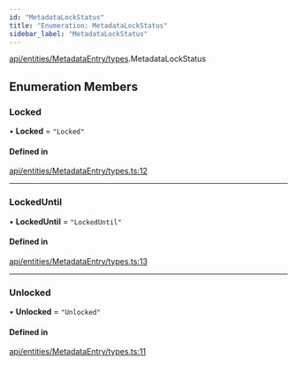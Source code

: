 ```yaml
---
id: "MetadataLockStatus"
title: "Enumeration: MetadataLockStatus"
sidebar_label: "MetadataLockStatus"
---
```


[api/entities/MetadataEntry/types](../../../../../../modules/API/Entities/MetadataEntry/Types/Types.md).MetadataLockStatus

## Enumeration Members

### Locked

• **Locked** = ``"Locked"``

#### Defined in

[api/entities/MetadataEntry/types.ts:12](https://github.com/PolymeshAssociation/polymesh-sdk/blob/c8da9dfce/src/api/entities/MetadataEntry/types.ts#L12)

___

### LockedUntil

• **LockedUntil** = ``"LockedUntil"``

#### Defined in

[api/entities/MetadataEntry/types.ts:13](https://github.com/PolymeshAssociation/polymesh-sdk/blob/c8da9dfce/src/api/entities/MetadataEntry/types.ts#L13)

___

### Unlocked

• **Unlocked** = ``"Unlocked"``

#### Defined in

[api/entities/MetadataEntry/types.ts:11](https://github.com/PolymeshAssociation/polymesh-sdk/blob/c8da9dfce/src/api/entities/MetadataEntry/types.ts#L11)
